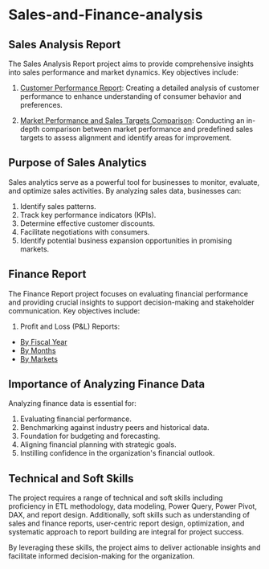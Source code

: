 # Sales-and-Finance-analysis
## Sales Analysis Report
The Sales Analysis Report project aims to provide comprehensive insights into sales performance and market dynamics. Key objectives include:

1.  [Customer Performance Report](https://github.com/Shashankmishra1109/Sales-and-Finance-analysis/blob/main/Customer%20Performance%20Report.pdf): Creating a detailed analysis of customer performance to enhance understanding of consumer behavior and preferences.

2.  [Market Performance and Sales Targets Comparison](https://github.com/Shashankmishra1109/Sales-and-Finance-analysis/blob/main/Market%20Performance%20vs%20Target%20Report.pdf): Conducting an in-depth comparison between market performance and predefined sales targets to assess alignment and identify areas for improvement.

## Purpose of Sales Analytics
Sales analytics serve as a powerful tool for businesses to monitor, evaluate, and optimize sales activities. By analyzing sales data, businesses can:

1. Identify sales patterns.
2. Track key performance indicators (KPIs).
3. Determine effective customer discounts.
4. Facilitate negotiations with consumers.
5. Identify potential business expansion opportunities in promising markets.

## Finance Report
The Finance Report project focuses on evaluating financial performance and providing crucial insights to support decision-making and stakeholder communication. Key objectives include:

1. Profit and Loss (P&L) Reports:
- [By Fiscal Year](https://github.com/Shashankmishra1109/Sales-and-Finance-analysis/blob/main/P%26L%20Statement%20by%20Fiscal%20Year.pdf)
- [By Months](https://github.com/Shashankmishra1109/Sales-and-Finance-analysis/blob/main/P%26L%20Statement%20by%20Months.pdf)
- [By Markets](https://github.com/Shashankmishra1109/Sales-and-Finance-analysis/blob/main/P%26L%20Statement%20by%20Markets.pdf)

## Importance of Analyzing Finance Data

Analyzing finance data is essential for:

1. Evaluating financial performance.
2. Benchmarking against industry peers and historical data.
3. Foundation for budgeting and forecasting.
4. Aligning financial planning with strategic goals.
5. Instilling confidence in the organization's financial outlook.

## Technical and Soft Skills

The project requires a range of technical and soft skills including proficiency in ETL methodology, data modeling, Power Query, Power Pivot, DAX, and report design. Additionally, soft skills such as understanding of sales and finance reports, user-centric report design, optimization, and systematic approach to report building are integral for project success.

By leveraging these skills, the project aims to deliver actionable insights and facilitate informed decision-making for the organization.
